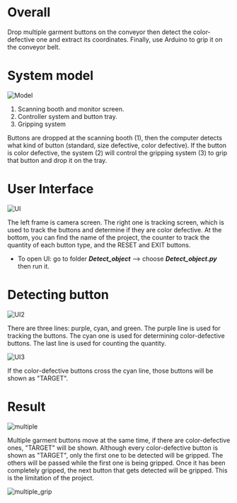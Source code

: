# Overall

Drop multiple garment buttons on the conveyor then detect the color-defective one and extract its coordinates. Finally, use Arduino to grip it on the conveyor belt.

# System model

![Model](https://github.com/tung1406/defective-product-gripping-system/assets/105976089/2324c1f3-5b40-4c5a-b49e-23bd57d0c7e1)

1. Scanning booth and monitor screen.
2. Controller system and button tray.
3. Gripping system

Buttons are dropped at the scanning booth (1), then the computer detects what kind of button (standard, size defective, color defective). If the button is color defective, the system (2) will control the gripping system (3) to grip that button and drop it on the tray.

# User Interface
![UI](https://github.com/tung1406/defective-product-gripping-system/assets/105976089/51cccd20-2d2b-41d9-9ee6-f9036d9e6a11)

The left frame is camera screen. The right one is tracking screen, which is used to track the buttons and determine if they are color defective. At the bottom, you can find the name of the project, the counter to track the quantity of each button type, and the RESET and EXIT buttons.

- To open UI: go to folder ***Detect_object*** --> choose ***Detect_object.py*** then run it.

# Detecting button

![UI2](https://github.com/tung1406/defective-product-gripping-system/assets/105976089/fb387905-859c-4d42-8cc8-517f6aa9af89)

There are three lines: purple, cyan, and green. The purple line is used for tracking the buttons. The cyan one is used for determining color-defective buttons. The last line is used for counting the quantity.

![UI3](https://github.com/tung1406/defective-product-gripping-system/assets/105976089/eb7dca14-3b07-4d03-a75c-0872b14e74f2)

If the color-defective buttons cross the cyan line, those buttons will be shown as "TARGET".

# Result

![multiple](https://github.com/tung1406/defective-product-gripping-system/assets/105976089/1ba47824-e899-42d4-87dc-2679d6e8f12d)

Multiple garment buttons move at the same time, if there are color-defective ones, "TARGET" will be shown. Although every color-defective button is shown as "TARGET", only the first one to be detected will be gripped. The others will be passed while the first one is being gripped. Once it has been completely gripped, the next button that gets detected will be gripped. This is the limitation of the project.

![multiple_grip](https://github.com/tung1406/defective-product-gripping-system/assets/105976089/02bf7ddb-ad52-466a-bd6b-66b0a6d766e9)
